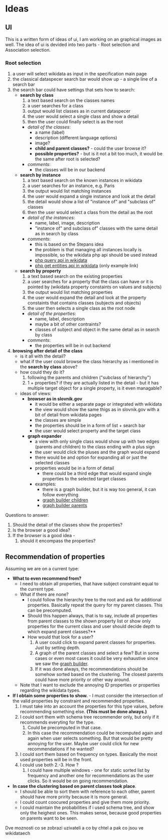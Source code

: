 # Ideas


## UI

This is a written form of ideas of ui, I am working on an graphical images as well.
The idea of ui is devided into two parts - Root selection and Association selection.

### Root selection

  1. a user will select wikidata as input in the specification main page
  2. the classical dataspecer search bar would show up - a single line of a search bar
  3. the search bar could have settings that sets how to search: 
       - **search by class**
         1. a text based search on the classes names
         2. a user searches for a class 
         3. output would list classes as in current dataspecer
         4. the user would select a single class and show a detail
         5. then the user could finally select is as the root
         - *detail of the classes*:
           - a name (label)
           - description (different language options)
           - image?
           - **child and parent classes?** - could the user browse it?
           - **possible properties?** - but is it not a bit too much, it would be the same after root is selected?
         - *comments*:
           - the classes will be in our backend  
       - **search by instance**
         1. a text based search on the known instances in wikidata
         2. a user searches for an instance, e.g. Paris
         3. the output would list matching instances
         4. the user would expand a single instance and look at the detail
         5. the detail would show a list of "instance of" and "subclass of" classes
         6. then the user would select a class from the detail as the root
         - *detail of the instances*:
           - name, label, image, description
           - "instance of" and subclass of" classes with the same detail as in search by class 
         - *comments*:
           - this is based on the Stepans idea
           - the problem is that managing all instances locally is impossible, so the wikidata php api should be used instead  
           - [php query api in wikidata](https://www.wikidata.org/w/api.php?action=help&modules=query%2Bsearch)  
           - [php get entities api in wikidata](https://www.wikidata.org/w/api.php?action=wbsearchentities&format=json&language=en&type=item&search=Veronika%20Scheuerova) (only example link) 
       - **search by property**
         1. a text based search on the existing properties
         2. a user searches for a property that the class can have or it is pointed by (wikidata property constaints on values and subjects)
         3. the output would list matching properties
         4. the user would expand the detail and look at the property constaints that contains classes (subjects and objects)
         5. the user then selects a single class as the root node
         - *detail of the properties*:
           - name, label, description
           - maybe a bit of other contraints?
           - classes of subject and object in the same detail as in search by class
         - *comments*:
           - the properties will be in out backend 
  4. **browsing after detail of the class**
     - is it all with the detail?
     - what if the user could browse the class hierarchy as i mentioned in the **search by class** above?
     - how could they do it?
       1. following the parents and children ("subclass of hierarchy")
       2. 1 + properties? if they are actually listed in the detail - but it has multiple target object for a single property, is it even managable?
     - ideas of views:
       -  **browser as in slovnik.gov**
          - it would be either a separate page or integrated with wikidata
          - the view would show the same thigs as in slovnik.gov with a bit of detail from wikidata pages
          - the classes are simple
          - the properties should be in a form of list + search bar
          - the user would select property and the target class
       - **graph expander**
         - a view with only single class would show up with two edges (parents and children) to the class ending with a plus sign
         - the user would click the pluses and the graph would expand
         - there would be and option for expanding all or just the selected classes
         - properties would be in a form of detail
           - there could be a third edge that would expand single properties to the selected target classes
         - examples:
           - there is a graph builder, but it is way too general, it can follow everything
           - [graph builder children](https://angryloki.github.io/wikidata-graph-builder/?item=Q133067&property=P279&mode=reverse&graph_direction=down)
           - [graph builder parents](https://angryloki.github.io/wikidata-graph-builder/?item=Q133067&property=P279&graph_direction=down)

Questions to answer:
  1. Should the detail of the classes show the properties? 
  2. Is the browser a good idea?
  3. If the browser is a good idea - 
     1. should it encompass the properties?


## Recommendation of properties

Assuming we are on a current type:

- **What to even recommend from?**
    - I need to obtain all properties, that have subject constraint equal to the current type.
    - What if there are none?
      - I could follow the hierarchy tree to the root and ask for additional properties. Basically repeat the query for my parent classes. This can be precomputed. 
      - Should this happen always, that is to say, include all properties from parent classes to the shown property list or show only properties for the current class and user should decide depth to which expand parent classes?**
      - How would that look for a user?
        1. A user could click to expand parent classes for properties. Just by setting depth.
        2. A graph of the parent classes and select a few? But in some cases or even most cases it could be very exhaustive since we saw the [graph builder](https://angryloki.github.io/wikidata-graph-builder/).
        3. If it was done always, the recommendations should be somehow sorted based on the clustering. The closest parents could have more priority or other way around. 
    - Note that I want to exclude the annoying ID properties or properties regarding the wikidata types.
- **If I obtain some properties to show.** - I must consider the intersection of the valid properties by constraint and recommended properties.
  1. I must take into an account the properties for this type values, before recommending something else. **(This must be done always.)**
  2. I could sort them with schema tree recommender only, but only if it recommends everyting for the type. 
     1. Could be precomputed in that case. 
     2. In this case the recommendation could be recomputed again and again when user selects something. But that would be pretty annoying for the user. Maybe user could click for new recommendations if he wanted? 
  3. I could sort them based on frequency on types. Basically the most used properties will be in the front.
  4. I could use both 2.-3. How ?
     1.  I could have multiple windows - one for static sorted list by frequency and another one for recommendations as the user clicks. So it would be on going recommendation. 
- **In case the clustering based on parent classes took place**.
  - I should be able to sort them with reference to each other, parent should have more pririty because it is more general. 
  - I could count coocured properties and give them more priority.
  - I could maintain the probabilities if i used schema tree, and show only the heighest ones. This makes sense, because good properties on parents want to be seen.

Dve moznosti co se zobrazi uzivateli a co by chtel a pak co jsou ve wikidataech